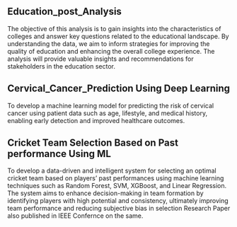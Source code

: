 ## Education_post_Analysis
The objective of this analysis is to gain insights into the characteristics of colleges and answer key questions related to the educational landscape. By understanding the data, we aim to inform strategies for improving the quality of education and enhancing the overall college experience. The analysis will provide valuable insights and recommendations for stakeholders in the education sector.

## Cervical_Cancer_Prediction Using Deep Learning
To develop a machine learning model for predicting the risk of cervical cancer using patient data such as age, lifestyle, and medical history, enabling early detection and improved healthcare outcomes.

## Cricket Team Selection Based on Past performance Using ML
To develop a data-driven and intelligent system for selecting an optimal cricket team based on players’ past performances using machine learning techniques such as Random Forest, SVM, XGBoost, and Linear Regression. The system aims to enhance decision-making in team formation by identifying players with high potential and consistency, ultimately improving team performance and reducing subjective bias in selection
Research Paper also published in IEEE Confernce on the same.

